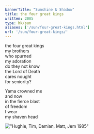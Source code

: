 ```yaml
---
bannerTitle: "Sunshine & Shadow" 
title: the four great kings
written: 2005
type: hk/sun
aliases: ['/sun/four-great-kings.html']
url: '/sun/four-great-kings/'
---
```


the four great kings  
my brothers  
who spurned  
my adoration  
do they not know  
the Lord of Death  
cares nought  
for seniority?  
  
Yama crowned me  
and now  
in the fierce blast  
of freedom  
I wear  
my shaven head  

!["Hughie, Tim, Damian, Matt, Jem 1985"](/images/bio/5brothers1985.jpg "Hughie, Tim, Damian, Matt, Jem 1985")
